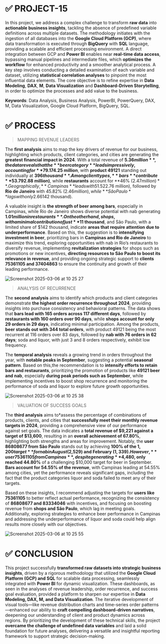 # ✅ PROJECT-15

In this project, we address a complex challenge to transform **raw data** into **actionable business insights**, tackling the absence of predefined variable definitions across multiple datasets. The methodology initiates with the ingestion of all databases into the **Google Cloud Platform (GCP)**, where data transformation is executed through **BigQuery** with **SQL** language, providing a scalable and efficient processing environment. A direct integration between GCP and **Power BI** enables near **real-time data access**, bypassing manual pipelines and intermediate files, which **optimizes the workflow** for enhanced productivity and a smoother analytical process. A key step involves conducting a detailed examination of each variable and dataset, utilizing **statistical correlation analyses** to pinpoint the most influential data elements. The core objective is to refine expertise in **Data Modeling**, **DAX**, **M**, **Data Visualization** and **Dashboard-Driven Storytelling**, in order to optimize the processes and add value to the business.

**Keywords**: Data Analysis, Business Analysis, PowerBI, PowerQuery, DAX, M, Data Visualization, Google Cloud Platform, BigQuery, SQL.

# ✅ PROCESS

> MAPPING REVENUE LEADERS

The **first analysis** aims to map the key drivers of revenue for our business, highlighting which products, client categories, and cities are generating the **greatest financial impact in 2024**. With a total revenue of **$5.36 million**, the data reveals that the **beer category** leads impressively, accounting for **79.17%** of the revenue, or approximately **$4.25 million**, with **product 49121** standing out individually at **$396 thousand**. Among client types, **bars** contribute **53.79% ($2.88 million)**, while **restaurants** account for **46% ($2.47 million)**. Geographically, **Campinas** leads with 51.52% ($2.76 million), followed by **Rio de Janeiro** with 45.82% ($2.46 million), while **São Paulo** lags with only 2.66% ($142 thousand). 

A valuable insight is **the strength of beer among bars**, especially in Campinas, while Rio de Janeiro shows diverse potential with nab generating **$1.01 million in restaurants**. On the other hand, shops, with a minimal contribution of just **$11 thousand**, and São Paulo, with a limited share of $142 thousand, indicate **areas that require attention due to underperformance**. Based on this, the suggestion is to **intensifying investment in beer**, prioritizing bars in **Campinas and Rio de Janeiro** to maximize this trend, exploring opportunities with nab in Rio’s restaurants to diversify revenue, implementing **revitalization strategies** for shops such as promotions or new incentives, **directing resources to São Paulo to boost its relevance in revenue**, and providing ongoing strategic support to **clients 75361105 and 37404863** to ensure the continuity and growth of their leading performance.

![Screenshot 2025-03-06 at 10 25 27](https://github.com/user-attachments/assets/062b0dfd-ac0d-4076-8159-f4c21194b998)

> ANALYSIS OF RECURRENCE

The **second analysis** aims to identify which products and client categories demonstrate **the highest order recurrence throughout 2024**, providing insights into purchase consistency and behavioral patterns. The data shows that **bars lead with 165 orders across 117 different days**, followed by **restaurants with 160 orders over 90 days**, while **shops account for only 29 orders in 29 days**, indicating minimal participation. Among the products, **beer stands out with 344 total orders**, with product 49121 being the most recurrent at 116 orders over 83 days, followed by **nab with 76 orders in 62 days**; soda and liquor, with just 3 and 8 orders respectively, exhibit low frequency. 

The **temporal analysis** reveals a growing trend in orders throughout the year, with **notable peaks in September**, suggesting a potential **seasonal pattern**. Based on this,the recommendation is to **intensify efforts to retain bars and restaurants**, prioritizing the promotion of products like **49121 beer and nab**, especially **during peak periods such as September**, while implementing incentives to boost shop recurrence and monitoring the performance of soda and liquor to explore future growth opportunities.

![Screenshot 2025-03-06 at 10 25 38](https://github.com/user-attachments/assets/99f60828-9073-4e7c-a461-e1470d4d77ea)

> VALUATION OF SUCCESS GOALS

The **third analysis** aims to*assess the percentage of combinations of products, clients, and cities that **successfully meet their monthly revenue targets in 2024**, providing a comprehensive view of our performance against set goals. The data indicates a **total revenue of $9,221 against a target of $13,600**, resulting in an **overall achievement of 67.80%**, highlighting both strengths and areas for improvement. Notably, the **user 86808677 from São Paulo** stands out by achieving **100% of the $1,200 target** for nab in August ($2,529) and February ($1,339). However, **user 75361105 from Campinas**, despite generating **$4,480, only reached 44.80%** of a challenging $10,000 target for beer in September. **Bars account for 54.55% of the revenue**, with Campinas leading at 54.55% among cities, yet the performance reveals significant gaps, including the fact that the product categories liquor and soda failed to meet any of their targets. 

Based on these insights, I recommend adjusting the targets for **users like 75361105** to better reflect actual performance, recognizing the consistency of **86808677 and 83334046** with incentives, and focusing on boosting revenue from **shops and São Paulo**, which lag in meeting goals. Additionally, exploring strategies to enhance beer performance in Campinas and addressing the underperformance of liquor and soda could help align results more closely with our objectives.

![Screenshot 2025-03-06 at 10 25 55](https://github.com/user-attachments/assets/189dbdbc-2a21-4ddf-b5d6-a57563edf66f)

# ✅ CONCLUSION

This project successfully **transformed raw datasets into strategic business insights**, driven by a rigorous methodology that utilized the **Google Cloud Platform (GCP) and SQL** for scalable data processing, seamlessly integrated with **Power BI** for dynamic visualization. These dashboards, as seen in the analyses of revenue leadership, order recurrence, and success goal evaluation, provided a platform to sharpen our expertise in **Data Modeling, DAX, M, and Data Visualization**. The iterative development of visual tools—like revenue distribution charts and time-series order patterns—enhanced our ability to **craft compelling dashboard-driven narratives**, deepening our understanding of client and product dynamics across regions. By prioritizing the development of these technical skills, the project **overcame the challenge of undefined data variables** and laid a solid foundation for future analyses, delivering a versatile and insightful reporting framework to support strategic decision-making.
